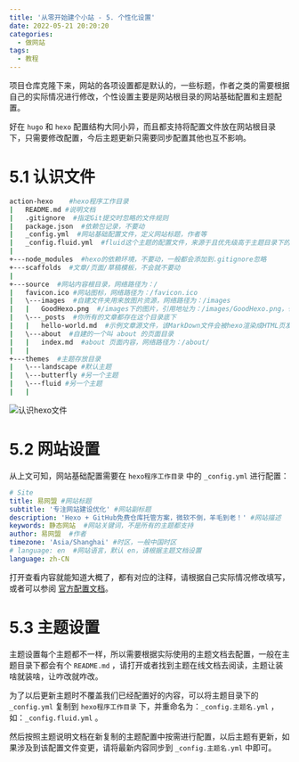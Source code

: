 ```yaml
---
title: '从零开始建个小站 - 5. 个性化设置'
date: 2022-05-21 20:20:20
categories:
  - 做网站
tags:
  - 教程
---
```

项目仓库克隆下来，网站的各项设置都是默认的，一些标题，作者之类的需要根据自己的实际情况进行修改，个性设置主要是网站根目录的网站基础配置和主题配置。

好在 `hugo` 和 `hexo` 配置结构大同小异，而且都支持将配置文件放在网站根目录下，只需要修改配置，今后主题更新只需要同步配置其他也互不影响。
<!-- more -->
# 5.1 认识文件
```bash
action-hexo    #hexo程序工作目录
|   README.md #说明文档
|   .gitignore  #指定Git提交时忽略的文件规则
|   package.json  #依赖包记录，不要动
|   _config.yml  #网站基础配置文件，定义网站标题，作者等
|   _config.fluid.yml  #fluid这个主题的配置文件，来源于且优先级高于主题目录下的_config.yml
|
+---node_modules  #hexo的依赖环境，不要动，一般都会添加到.gitignore忽略
+---scaffolds  #文章/页面/草稿模板，不会就不要动
|
+---source  #网站内容根目录，网络路径为：/
|   favicon.ico #网站图标，网络路径为：/favicon.ico
|   \---images  #自建文件夹用来放图片资源，网络路径为：/images
|   |   GoodHexo.png  #/images下的图片，引用地址为：/images/GoodHexo.png，也可以相对路径：../images/GoodHexo.png
|   \---_posts  #你所有的文章都存在这个目录底下
|   |   hello-world.md  #示例文章源文件，该MarkDown文件会被hexo渲染成HTML页发布
|   \---about  #自建的一个叫 about 的页面目录
|   |   index.md  #about 页面内容，网络路径为：/about/
|   |
+---themes  #主题存放目录
|   \---landscape #默认主题
|   \---butterfly #另一个主题
|   \---fluid #另一个主题
|   |
```
![认识hexo文件](https://cdn.jsdelivr.net/gh/828767/static/images/hexo-files-tree.png)

# 5.2 网站设置
从上文可知，网站基础配置需要在 `hexo程序工作目录` 中的 `_config.yml` 进行配置：
```yml
# Site
title: 易网盟 #网站标题
subtitle: '专注网站建设优化' #网站副标题
description: 'Hexo + GitHub免费仓库托管方案，微软不倒，羊毛到老！' #网站描述
keywords: 静态网站  #网站关键词，不是所有的主题都支持
author: 易网盟  #作者
timezone: 'Asia/Shanghai' #时区，一般中国时区
# language: en  #网站语言，默认 en，请根据主题文档设置
language: zh-CN
```
打开查看内容就能知道大概了，都有对应的注释，请根据自己实际情况修改填写，或者可以参阅 [官方配置文档](https://hexo.io/docs/configuration.html)。
# 5.3 主题设置
主题设置每个主题都不一样，所以需要根据实际使用的主题文档去配置，一般在主题目录下都会有个 `README.md` ，请打开或者找到主题在线文档去阅读，主题让装啥就装啥，让咋改就咋改。

为了以后更新主题时不覆盖我们已经配置好的内容，可以将主题目录下的 `_config.yml` 复制到 `hexo程序工作目录` 下，并重命名为：`_config.主题名.yml` ，如：`_config.fluid.yml` 。

然后按照主题说明文档在新复制的主题配置中按需进行配置，以后主题有更新，如果涉及到该配置文件变更，请将最新内容同步到 `_config.主题名.yml` 中即可。